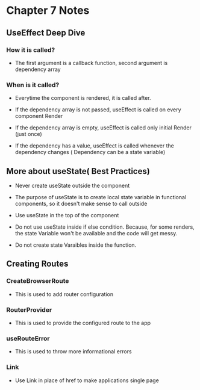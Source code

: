 # Chapter 7 Notes

## UseEffect Deep Dive

### How it is called?

- The first argument is a callback function, second argument is dependency array

### When is it called?

- Everytime the component is rendered, it is called after.

- If the dependency array is not passed, useEffect is called on every component Render

- If the dependency array is empty, useEffect is called only initial Render (just once)

- If the dependency has a value, useEffect is called whenever the dependency changes ( Dependency can be a state variable)

## More about useState( Best Practices)

- Never create useState outside the component

- The purpose of useState is to create local state variable in functional components, so it doesn't make sense to call outside

- Use useState in the top of the component

- Do not use useState inside if else condition. Because, for some renders, the state Variable won't be available and the code will get messy.

- Do not create state Varaibles inside the function.

## Creating Routes

### CreateBrowserRoute

- This is used to add router configuration

### RouterProvider

- This is used to provide the configured route to the app

### useRouteError

- This is used to throw more informational errors

### Link

- Use Link in place of href to make applications single page
